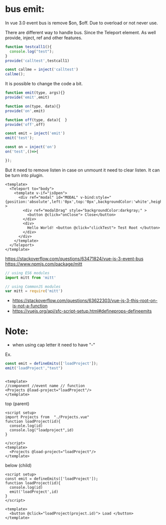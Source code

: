 # bus emit:
  In vue 3.0 event bus is remove $on, $off. Due to overload or not never use.

  There are different way to handle bus. Since the Teleport element. As well provide, inject, ref and other features.

```js
function testcall1(){
  console.log("test");
}
provide('calltest',testcall1)
```
```js
const callme = inject('calltest')
callme();
```

  It is possible to change the code a bit.

```js
function emit(type, args){}
provide('emit',emit)

function on(type, data){}
provide('on',emit)

function off(type, data){  }
provide('off',off)
```

```js
const emit = inject('emit')
emit('test');
```

```js
const on = inject('on')
on('test',()=>{

});
```

But it need to remove listen in case on unmount it need to clear listen. It can be turn into plugin.



```vue
<template>
  <Teleport to="body">
    <template v-if="isOpen">
      <div ref="modal" id="MODAL" v-bind:style="{position:'absolute',left:'0px',top:'0px',backgroundColor:'white',height:'200px',width:'200px',zIndex:2}" >
        <div ref="modalDrag" style="backgroundColor:darkgray;" >
          <button @click="onClose"> Close</button>
        </div>
        <div>
          Hello World! <button @click="clickTest"> Test Root </button>
        </div>
      </div>
    </template>
  </Teleport>
</template>
```



https://stackoverflow.com/questions/63471824/vue-js-3-event-bus
https://www.npmjs.com/package/mitt
```js
// using ES6 modules
import mitt from 'mitt'

// using CommonJS modules
var mitt = require('mitt')
```

- https://stackoverflow.com/questions/63622303/vue-js-3-this-root-on-is-not-a-function
- https://vuejs.org/api/sfc-script-setup.html#defineprops-defineemits

# Note:
- when using cap letter it need to have "-"

Ex. 
```js
const emit = defineEmits(['loadProject']);
emit('loadProject',"test")
```

```vue

<template>
//component //event name // function
<Projects @load-project="loadProject"/>
</template>
```

top (parent)

```vue
<script setup>
import Projects from  "./Projects.vue"
function loadProject(id){
  console.log(id)
  console.log("loadproject",id)
}

</script>
<template>
  <Projects @load-project="loadProject"/>
</template>
```

below (child)
```vue
<script setup>
const emit = defineEmits(['loadProject']);
function loadProject(id){
  console.log(id)
  emit('loadProject',id)
}
</script>

<template>
  <button @click="loadProject(project.id)"> Load </button>
</template>
```